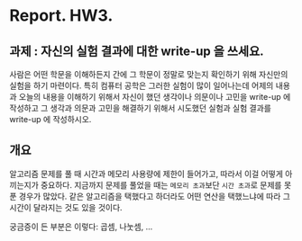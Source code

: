 # Report. HW3.

## 과제 : 자신의 실험 결과에 대한 write-up 을 쓰세요.
사람은 어떤 학문을 이해하든지 간에 그 학문이 정말로 맞는지 확인하기 위해 자신만의 실험을 하기 마련이다. 특히 컴퓨터 공학은 그러한 실험이 많이 일어나는데 어제의 내용과 오늘의 내용을 이해하기 위해서 자신이 했던 생각이나 의문이나 고민을 write-up 에 작성하고 그 생각과 의문과 고민을 해결하기 위해서 시도했던 실험과 실험 결과를 write-up 에 작성하시오.

## 개요
알고리즘 문제를 풀 때 시간과 메모리 사용량에 제한이 들어가고, 따라서 이걸 어떻게 아끼는지가 중요하다. 지금까지 문제를 풀었을 때는 `메모리 초과`보단 `시간 초과`로 문제를 못 푼 경우가 많았다. 같은 알고리즘을 택했다고 하더라도 어떤 연산을 택했느냐에 따라 그 시간이 달라지는 것도 있을 것이다.

궁금증이 든 부분은 이렇다: 곱셈, 나눗셈, ...
